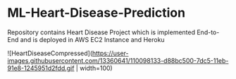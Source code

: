 # ML-Heart-Disease-Prediction
Repository contains Heart Disease Project which is implemented End-to-End and is deployed in AWS EC2 Instance and Heroku

![HeartDiseaseCompressed](https://user-images.githubusercontent.com/13360641/110098133-d88bc500-7dc5-11eb-91e8-1245951d2fdd.gif  | width=100)

